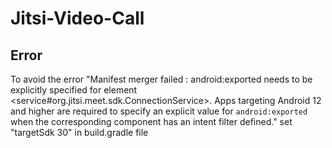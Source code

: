 # Jitsi-Video-Call
## Error 
To avoid the error "Manifest merger failed : android:exported needs to be explicitly specified for element <service#org.jitsi.meet.sdk.ConnectionService>. Apps targeting Android 12 and higher are required to specify an explicit value for `android:exported` when the corresponding component has an intent filter defined."
set "targetSdk 30" in build.gradle file
